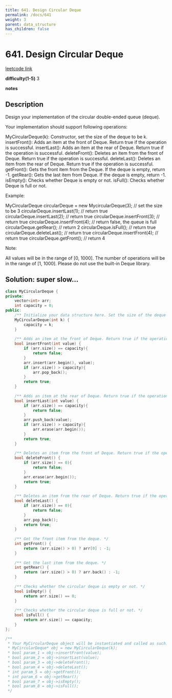 ```yaml
---
title: 641. Design Circular Deque
permalink: /docs/641
weight: 3
parent: data_structure
has_children: false
---
```

# 641. Design Circular Deque
[leetcode link](https://leetcode.com/problems/design-circular-deque/)

**difficulty(1-5)** 
3

**notes**   


## Description
Design your implementation of the circular double-ended queue (deque).

Your implementation should support following operations:

MyCircularDeque(k): Constructor, set the size of the deque to be k.
insertFront(): Adds an item at the front of Deque. Return true if the operation is successful.
insertLast(): Adds an item at the rear of Deque. Return true if the operation is successful.
deleteFront(): Deletes an item from the front of Deque. Return true if the operation is successful.
deleteLast(): Deletes an item from the rear of Deque. Return true if the operation is successful.
getFront(): Gets the front item from the Deque. If the deque is empty, return -1.
getRear(): Gets the last item from Deque. If the deque is empty, return -1.
isEmpty(): Checks whether Deque is empty or not. 
isFull(): Checks whether Deque is full or not.
 

Example:

MyCircularDeque circularDeque = new MycircularDeque(3); // set the size to be 3
circularDeque.insertLast(1);			// return true
circularDeque.insertLast(2);			// return true
circularDeque.insertFront(3);			// return true
circularDeque.insertFront(4);			// return false, the queue is full
circularDeque.getRear();  			// return 2
circularDeque.isFull();				// return true
circularDeque.deleteLast();			// return true
circularDeque.insertFront(4);			// return true
circularDeque.getFront();			// return 4
 

Note:

All values will be in the range of [0, 1000].
The number of operations will be in the range of [1, 1000].
Please do not use the built-in Deque library.

## Solution: super slow...

```c++
class MyCircularDeque {
private:
    vector<int> arr;
    int capacity = 0;
public:
    /** Initialize your data structure here. Set the size of the deque to be k. */
    MyCircularDeque(int k) {
        capacity = k;
    }
    
    /** Adds an item at the front of Deque. Return true if the operation is successful. */
    bool insertFront(int value) {
        if (arr.size() == capacity){
            return false;
        }
        arr.insert(arr.begin(), value);
        if (arr.size() > capacity){
            arr.pop_back();
        }
        return true;
    }
    
    /** Adds an item at the rear of Deque. Return true if the operation is successful. */
    bool insertLast(int value) {
        if (arr.size() == capacity){
            return false;
        }
        arr.push_back(value);
        if (arr.size() > capacity){
            arr.erase(arr.begin());
        }
        return true;
    }
    
    /** Deletes an item from the front of Deque. Return true if the operation is successful. */
    bool deleteFront() {
        if (arr.size() == 0){
            return false;
        }
        arr.erase(arr.begin());
        return true;
    }
    
    /** Deletes an item from the rear of Deque. Return true if the operation is successful. */
    bool deleteLast() {
        if (arr.size() == 0){
            return false;
        }
        arr.pop_back();
        return true;
    }
    
    /** Get the front item from the deque. */
    int getFront() {
        return (arr.size() > 0) ? arr[0] : -1;
    }
    
    /** Get the last item from the deque. */
    int getRear() {
        return (arr.size() > 0) ? arr.back() : -1;
    }
    
    /** Checks whether the circular deque is empty or not. */
    bool isEmpty() {
        return arr.size() == 0;
    }
    
    /** Checks whether the circular deque is full or not. */
    bool isFull() {
        return arr.size() == capacity;
    }
};

/**
 * Your MyCircularDeque object will be instantiated and called as such:
 * MyCircularDeque* obj = new MyCircularDeque(k);
 * bool param_1 = obj->insertFront(value);
 * bool param_2 = obj->insertLast(value);
 * bool param_3 = obj->deleteFront();
 * bool param_4 = obj->deleteLast();
 * int param_5 = obj->getFront();
 * int param_6 = obj->getRear();
 * bool param_7 = obj->isEmpty();
 * bool param_8 = obj->isFull();
 */
```

<!-- 
Default label
{: .label }

Blue label
{: .label .label-blue }

Stable
{: .label .label-green }

New release
{: .label .label-purple }

Coming soon
{: .label .label-yellow }

Deprecated
{: .label .label-red } -->
